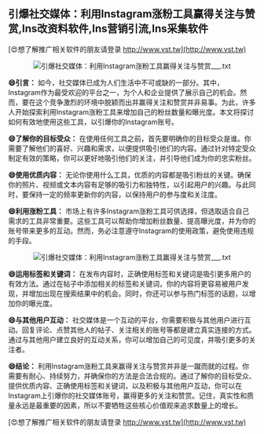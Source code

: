## **引爆社交媒体：利用Instagram涨粉工具赢得关注与赞赏,Ins改资料软件,Ins营销引流,Ins采集软件**

[😍想了解推广相关软件的朋友请登录 http://www.vst.tw](http://www.vst.tw)

 <center><img src="https://vst.tw/MP4/tuiguang/png/6.png" alt="引爆社交媒体：利用Instagram涨粉工具赢得关注与赞赏___.txt"></center>

**😄引言：**
如今，社交媒体已成为人们生活中不可或缺的一部分。其中，Instagram作为最受欢迎的平台之一，为个人和企业提供了展示自己的机会。然而，要在这个竞争激烈的环境中脱颖而出并赢得关注和赞赏并非易事。为此，许多人开始探索利用Instagram涨粉工具来增加自己的粉丝数量和曝光度。本文将探讨如何有效地使用这些工具，以引爆你的Instagram账号。

**😄了解你的目标受众：**
在使用任何工具之前，首先要明确你的目标受众是谁。你需要了解他们的喜好、兴趣和需求，以便提供吸引他们的内容。通过针对特定受众制定有效的策略，你可以更好地吸引他们的关注，并引导他们成为你的忠实粉丝。

**😄使用优质内容：**
无论你使用什么工具，优质的内容都是吸引粉丝的关键。确保你的照片、视频或文本内容有足够的吸引力和独特性，以引起用户的兴趣。与此同时，要保持一定的频率更新你的内容，以保持用户的参与度和关注度。

**😄利用涨粉工具：**
市场上有许多Instagram涨粉工具可供选择，但选取适合自己需求的工具非常重要。这些工具可以帮助你增加粉丝数量、提高曝光度，并为你的账号带来更多的互动。然而，务必注意遵守Instagram的使用政策，避免使用违规的手段。

 <center><img src="https://vst.tw/MP4/tuiguang/png/7.png" alt="引爆社交媒体：利用Instagram涨粉工具赢得关注与赞赏___.txt"></center>

**😄运用标签和关键词：**
在发布内容时，正确使用标签和关键词是吸引更多用户的有效方法。通过在帖子中添加相关的标签和关键词，你的内容将更容易被用户发现，并增加出现在搜索结果中的机会。同时，你还可以参与热门标签的话题，以增加你的曝光度。

**😄与其他用户互动：**
社交媒体是一个互动的平台，你需要积极与其他用户进行互动。回复评论、点赞其他人的帖子、关注相关的账号等都是建立真实连接的方式。通过与其他用户建立良好的互动关系，你可以增加自己的可见度，并吸引更多的关注者。

**😄结论：**
利用Instagram涨粉工具来赢得关注与赞赏并非是一蹴而就的过程。你需要有耐心、持续努力，并确保你的方法是合法合规的。通过了解你的目标受众、提供优质内容、正确使用标签和关键词，以及积极与其他用户互动，你可以在Instagram上引爆你的社交媒体账号，赢得更多的关注和赞赏。记住，真实性和质量永远是最重要的因素，所以不要牺牲这些核心价值观来追求数量上的增长。

[😍想了解推广相关软件的朋友请登录 http://www.vst.tw](http://www.vst.tw)



